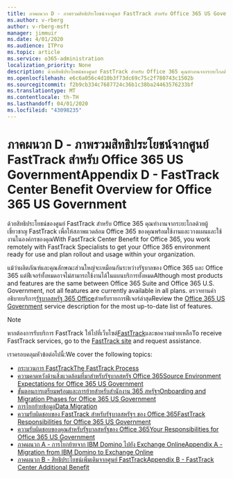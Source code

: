 ```yaml
---
title: ภาคผนวก D - ภาพรวมสิทธิประโยชน์จากศูนย์ FastTrack สำหรับ Office 365 US Government
ms.author: v-rberg
author: v-rberg-msft
manager: jimmuir
ms.date: 4/01/2020
ms.audience: ITPro
ms.topic: article
ms.service: o365-administration
localization_priority: None
description: ด้วยสิทธิประโยชน์ของศูนย์ FastTrack สําหรับ Office 365 คุณทํางานจากระยะไกลด้วยผู้เชี่ยวชาญ FastTrack เพื่อให้สภาพแวดล้อม Office 365 ของคุณพร้อมใช้งานและวางแผนและใช้งานในองค์กรของคุณ
ms.openlocfilehash: e6c6a056c4d10b3f73dc69c75c2f780743c1502b
ms.sourcegitcommit: f2b9cb334c7687724c36b1c38ba24463576233bf
ms.translationtype: MT
ms.contentlocale: th-TH
ms.lasthandoff: 04/01/2020
ms.locfileid: "43098235"
---
```

# <a name="appendix-d---fasttrack-center-benefit-overview-for-office-365-us-government"></a><span data-ttu-id="1378b-103">ภาคผนวก D - ภาพรวมสิทธิประโยชน์จากศูนย์ FastTrack สำหรับ Office 365 US Government</span><span class="sxs-lookup"><span data-stu-id="1378b-103">Appendix D - FastTrack Center Benefit Overview for Office 365 US Government</span></span>

<span data-ttu-id="1378b-104">ด้วยสิทธิประโยชน์ของศูนย์ FastTrack สําหรับ Office 365 คุณทํางานจากระยะไกลด้วยผู้เชี่ยวชาญ FastTrack เพื่อให้สภาพแวดล้อม Office 365 ของคุณพร้อมใช้งานและวางแผนและใช้งานในองค์กรของคุณ</span><span class="sxs-lookup"><span data-stu-id="1378b-104">With FastTrack Center Benefit for Office 365, you work remotely with FastTrack Specialists to get your Office 365 environment ready for use and plan rollout and usage within your organization.</span></span> 
  
<span data-ttu-id="1378b-105">แม้ว่าผลิตภัณฑ์และคุณลักษณะส่วนใหญ่จะเหมือนกันระหว่างรัฐบาลของ Office 365 และ Office 365 แต่ฟีเจอร์ทั้งหมดอาจไม่สามารถใช้งานได้ในแผนบริการทั้งหมด</span><span class="sxs-lookup"><span data-stu-id="1378b-105">Although most products and features are the same between Office 365 Suite and Office 365 U.S. Government, not all features are currently available in all plans.</span></span> <span data-ttu-id="1378b-106">ตรวจทานคําอธิบายบริการ[รัฐบาลสหรัฐ 365 Office](https://aka.ms/aboutgovcloud)สําหรับรายการฟีเจอร์ล่าสุด</span><span class="sxs-lookup"><span data-stu-id="1378b-106">Review the [Office 365 US Government](https://aka.ms/aboutgovcloud) service description for the most up-to-date list of features.</span></span>

> [!NOTE]
> <span data-ttu-id="1378b-107">หากต้องการรับบริการ FastTrack ให้ไปที่เว็บไซต์[FastTrack](https://go.microsoft.com/fwlink/?linkid=780698)และขอความช่วยเหลือ</span><span class="sxs-lookup"><span data-stu-id="1378b-107">To receive FastTrack services, go to the [FastTrack site](https://go.microsoft.com/fwlink/?linkid=780698) and request assistance.</span></span>  

<span data-ttu-id="1378b-108">เราครอบคลุมหัวข้อต่อไปนี้:</span><span class="sxs-lookup"><span data-stu-id="1378b-108">We cover the following topics:</span></span>
- [<span data-ttu-id="1378b-109">กระบวนการ FastTrack</span><span class="sxs-lookup"><span data-stu-id="1378b-109">The FastTrack Process</span></span>](O365-fasttrack-process.md) 
- [<span data-ttu-id="1378b-110">ความคาดหวังด้านสิ่งแวดล้อมที่มาสําหรับรัฐบาลสหรัฐ Office 365</span><span class="sxs-lookup"><span data-stu-id="1378b-110">Source Environment Expectations for Office 365 US Government</span></span>](US-Gov-appendix-source-environment-expectations.md)   
- [<span data-ttu-id="1378b-111">ขั้นตอนการเตรียมพร้อมและการย้ายสําหรับสํานักงาน 365 สหรัฐฯ</span><span class="sxs-lookup"><span data-stu-id="1378b-111">Onboarding and Migration Phases for Office 365 US Government</span></span>](US-Gov-appendix-onboarding-and-migration.md)
- [<span data-ttu-id="1378b-112">การโยกย้ายข้อมูล</span><span class="sxs-lookup"><span data-stu-id="1378b-112">Data Migration</span></span>](O365-data-migration.md)    
- [<span data-ttu-id="1378b-113">ความรับผิดชอบของ FastTrack สําหรับรัฐบาลสหรัฐฯ ของ Office 365</span><span class="sxs-lookup"><span data-stu-id="1378b-113">FastTrack Responsibilities for Office 365 US Government</span></span>](US-Gov-appendix-fasttrack-responsibilities.md)   
- [<span data-ttu-id="1378b-114">ความรับผิดชอบของคุณสําหรับรัฐบาลสหรัฐของ Office 365</span><span class="sxs-lookup"><span data-stu-id="1378b-114">Your Responsibilities for Office 365 US Government</span></span>](US-Gov-appendix-your-responsibilities.md) 
- [<span data-ttu-id="1378b-115">ภาคผนวก A - การโยกย้ายจาก IBM Domino ไปยัง Exchange Online</span><span class="sxs-lookup"><span data-stu-id="1378b-115">Appendix A - Migration from IBM Domino to Exchange Online</span></span>](O365-from-ibm-domino-to-exchange-online.md)   
- [<span data-ttu-id="1378b-116">ภาคผนวก B - สิทธิประโยชน์เพิ่มเติมจากศูนย์ FastTrack</span><span class="sxs-lookup"><span data-stu-id="1378b-116">Appendix B - FastTrack Center Additional Benefit</span></span>](O365-fasttrack-additional-benefits.md)
